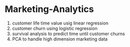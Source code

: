 # Marketing-Analytics

1) customer life time value usig linear regression
2) customer churn using logistic regression
3) survival analysis to predict time until customer churns
4) PCA to handle high dimension marketing data
